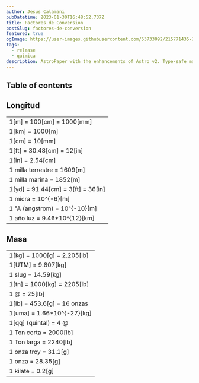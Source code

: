 ```yaml
---
author: Jesus Calamani
pubDatetime: 2023-01-30T16:48:52.737Z
title: Factores de Conversion
postSlug: factores-de-conversion
featured: true
ogImage: https://user-images.githubusercontent.com/53733092/215771435-25408246-2309-4f8b-a781-1f3d93bdf0ec.png
tags:
  - release
  - quimica
description: AstroPaper with the enhancements of Astro v2. Type-safe markdown contents, bug fixes and better dev experience etc.
---
```



<!-- # <center>Productos Notables</center>  -->
## Table of contents

## Longitud
|      | 
| ----------- | 
| 1[m] = 100[cm] = 1000[mm]      | 
| 1[km] = 1000[m]      | 
| 1[cm] = 10[mm]      | 
| 1[ft] = 30.48[cm] = 12[in]      | 
| 1[in] = 2.54[cm]      | 
| 1 milla terrestre = 1609[m]      | 
| 1 milla marina = 1852[m]      | 
| 1[yd] = 91.44[cm] = 3[ft] = 36[in]      | 
| 1 micra = 10^{-6}[m]      | 
| 1 °A (angstrom) = 10^{-10}[m]      | 
| 1 año luz = 9.46*10^{12}[km]      | 
## Masa
|       | 
| ----------- | 
| 1[kg] = 1000[g] = 2.205[lb]      | 
| 1[UTM] = 9.807[kg]      | 
| 1 slug = 14.59[kg]      | 
| 1[tn] = 1000[kg] = 2205[lb]      | 
| 1 @ = 25[lb]      | 
| 1[lb] = 453.6[g] = 16 onzas      | 
| 1[uma] = 1.66*10^{-27}[kg]      | 
| 1[qq] (quintal) = 4 @      | 
| 1 Ton corta = 2000[lb]      | 
| 1 Ton larga = 2240[lb]      | 
| 1 onza troy = 31.1[g]      | 
| 1 onza = 28.35[g]      | 
| 1 kilate = 0.2[g]      | 
